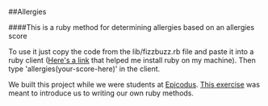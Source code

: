 ##Allergies

####This is a ruby method for determining allergies based on an allergies score

To use it just copy the code from the lib/fizzbuzz.rb file and paste it into a ruby client ([Here's a link](http://www.learnhowtoprogram.com/lessons/installing-ruby) that helped me install ruby on my machine). Then type 'allergies(your-score-here)' in the client.

We built this project while we were students at [Epicodus](http://www.epicodus.com/). [This exercise](http://www.learnhowtoprogram.com/lessons/fizzbuzz-title-case-allergies-psychology-test) was meant to introduce us to writing our own ruby methods.

